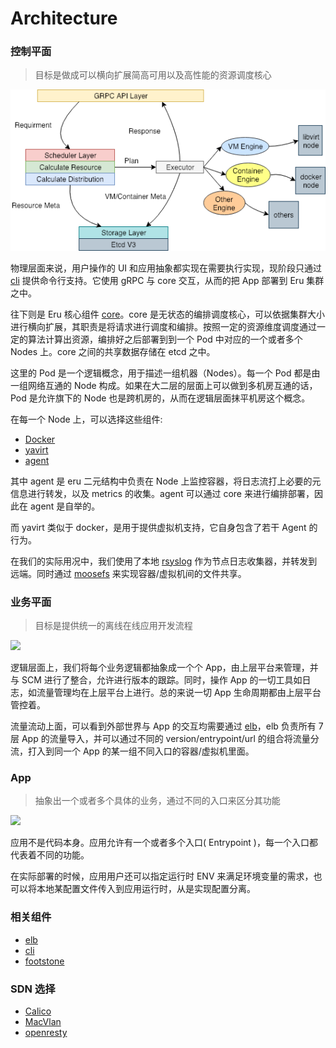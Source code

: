 # Architecture

### 控制平面

>目标是做成可以横向扩展简高可用以及高性能的资源调度核心

![](img/core.png)

物理层面来说，用户操作的 UI 和应用抽象都实现在需要执行实现，现阶段只通过 [cli](https://github.com/projecteru2/cli) 提供命令行支持。它使用 gRPC 与 core 交互，从而的把 App 部署到 Eru 集群之中。

往下则是 Eru 核心组件 [core](https://github.com/projecteru2/core)。core 是无状态的编排调度核心，可以依据集群大小进行横向扩展，其职责是将请求进行调度和编排。按照一定的资源维度调度通过一定的算法计算出资源，编排好之后部署到到一个 Pod 中对应的一个或者多个 Nodes 上。core 之间的共享数据存储在 etcd 之中。

这里的 Pod 是一个逻辑概念，用于描述一组机器（Nodes）。每一个 Pod 都是由一组网络互通的 Node 构成。如果在大二层的层面上可以做到多机房互通的话，Pod 是允许旗下的 Node 也是跨机房的，从而在逻辑层面抹平机房这个概念。

在每一个 Node 上，可以选择这些组件:

- [Docker](https://www.docker.com/)
- [yavirt](https://github.com/projecteru2/yavirt)
- [agent](https://github.com/projecteru2/agent)

其中 agent 是 eru 二元结构中负责在 Node 上监控容器，将日志流打上必要的元信息进行转发，以及 metrics 的收集。agent 可以通过 core 来进行编排部署，因此在 agent 是自举的。

而 yavirt 类似于 docker，是用于提供虚拟机支持，它自身包含了若干 Agent 的行为。

在我们的实际用况中，我们使用了本地 [rsyslog](http://www.rsyslog.com/) 作为节点日志收集器，并转发到远端。同时通过 [moosefs](https://moosefs.com/index.html) 来实现容器/虚拟机间的文件共享。

### 业务平面

>目标是提供统一的离线在线应用开发流程

![](img/logic.png)

逻辑层面上，我们将每个业务逻辑都抽象成一个个 App，由上层平台来管理，并与 SCM 进行了整合，允许进行版本的跟踪。同时，操作 App 的一切工具如日志，如流量管理均在上层平台上进行。总的来说一切 App 生命周期都由上层平台管控着。

流量流动上面，可以看到外部世界与 App 的交互均需要通过 [elb](https://github.com/projecteru2/elb)，elb 负责所有 7 层 App 的流量导入，并可以通过不同的 version/entrypoint/url 的组合将流量分流，打入到同一个 App 的某一组不同入口的容器/虚拟机里面。

### App

>抽象出一个或者多个具体的业务，通过不同的入口来区分其功能

![](img/app.png)

应用不是代码本身。应用允许有一个或者多个入口( Entrypoint )，每一个入口都代表着不同的功能。

在实际部署的时候，应用用户还可以指定运行时 ENV 来满足环境变量的需求，也可以将本地某配置文件传入到应用运行时，从是实现配置分离。

### 相关组件

- [elb](https://github.com/projecteru2/elb)
- [cli](https://github.com/projecteru2/cli)
- [footstone](https://github.com/projecteru2/footstone)

### SDN 选择

- [Calico](https://www.projectcalico.org/)
- [MacVlan](https://docs.oracle.com/cd/E37670_01/E37355/html/ol_mcvnbr_lxc.html)
- [openresty](https://openresty.org/en/)

